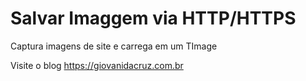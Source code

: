 # Salvar Imaggem via HTTP/HTTPS
Captura imagens de site e carrega em um TImage

Visite o blog https://giovanidacruz.com.br
